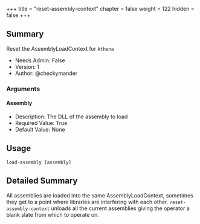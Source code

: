 +++
title = "reset-assembly-context"
chapter = false
weight = 122
hidden = false
+++

## Summary
Reset the AssemblyLoadContext for `Athena`
  
- Needs Admin: False  
- Version: 1  
- Author: @checkymander  

### Arguments
#### Assembly

- Description: The DLL of the assembly to load
- Required Value: True  
- Default Value: None  

## Usage

```
load-assembly [assembly]
```

## Detailed Summary
All assemblies are loaded into the same AssemblyLoadContext, sometimes they get to a point where libraries are interfering with each other. `reset-assembly-context` unloads all the current assemblies giving the operator a blank slate from which to operate on.